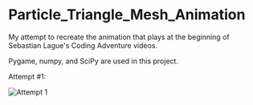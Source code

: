 # Particle_Triangle_Mesh_Animation
My attempt to recreate the animation that plays at the beginning of Sebastian Lague's Coding Adventure videos.

Pygame, numpy, and SciPy are used in this project.

Attempt #1:

![Attempt 1](https://github.com/user-attachments/assets/96b0b2de-92b6-4b22-9a8e-167139e40dd7)
